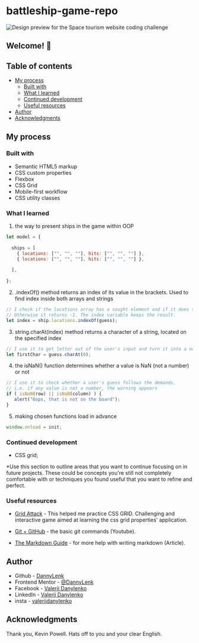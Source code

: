 # battleship-game-repo

![Design preview for the Space tourism website coding challenge](./assets/preview.jpg)

## Welcome! 👋
## Table of contents

- [My process](#my-process)
  - [Built with](#built-with)
  - [What I learned](#what-i-learned)
  - [Continued development](#continued-development)
  - [Useful resources](#useful-resources)
- [Author](#author)
- [Acknowledgments](#acknowledgments)

## My process

### Built with

- Semantic HTML5 markup
- CSS custom properties
- Flexbox
- CSS Grid
- Mobile-first workflow
- CSS utility classes


### What I learned

1) the way to present ships in the game within OOP

```js
let model = {
  
  ships = [
    { locations: ["", "", ""], hits: ["", "", ""] },
    { locations: ["", "", ""], hits: ["", "", ""] },
    
  ],
  
};
```

2) .indexOf() method returns an index of its value in the brackets. Used to find index inside both arrays and strings
```js
// I check if the locations array has a sought element and if it does the method returns its index. 
// Otherwise it returns -1. The index variable keeps the result.
let index = ship.locations.indexOf(guess);
```

3) string.charAt(index) method returns a character of a string, located on the specified index
```js
// I use it to get letter out of the user's input and turn it into a number later on 
let firstChar = guess.charAt(0);
```
4) the isNaN() function determines whether a value is NaN (not a number) or not
```js
// I use it to check whether a user's guess follows the demands,
// i.e. if any value is not a number, the warning appears
if ( isNaN(row) || isNaN(column) ) {
   alert("Oops, that is not on the board");
}

```

5) making chosen functions load in advance
```js
window.onload = init;
```

### Continued development

* CSS grid;

*Use this section to outline areas that you want to continue focusing on in future projects. These could be concepts you're still not completely comfortable with or techniques you found useful that you want to refine and perfect.

### Useful resources

- [Grid Attack](https://codingfantasy.com) - This helped me practice CSS GRID. Challenging and interactive game aimed at learning the css grid properties' application.

- [Git + GitHub](https://www.youtube.com/watch?v=RGOj5yH7evk) - the basic git commands (Youtube).
- [The Markdown Guide](https://www.markdownguide.org/) - for more help with writing markdown (Article).

## Author

- Github - [DannyLenk](https://github.com/DannyLenk)
- Frontend Mentor - [@DannyLenk](https://www.frontendmentor.io/profile/DannyLenk)
- Facebook - [Valerii Danylenko](https://www.facebook.com/valerii.danylenko)
- LinkedIn - [Valerii Danylenko](https://www.linkedin.com/in/valerii-danylenko-74379212b)
- insta - [valeriidanylenko](https://www.instagram.com/valeriidanylenko/?hl=ru)

## Acknowledgments

Thank you, Kevin Powell. Hats off to you and your clear English.
